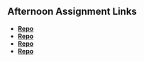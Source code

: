 ## Afternoon Assignment Links

* **[Repo](https://github.com/Bigdaddyjo10/vue_moom_miner.git)**
* **[Repo](https://github.com/Bigdaddyjo10/artgallery.git)**
* **[Repo](https://github.com/Bigdaddyjo/<ASSIGNMENT_REPO>)**
* **[Repo](https://github.com/Bigdaddyjo/<ASSIGNMENT_REPO>)**
